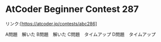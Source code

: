 # AtCoder Beginner Contest 287

リンク:[https://atcoder.jp/contests/abc286]

A問題　解いた
B問題　解いた
C問題　タイムアップ
D問題　タイムアップ
